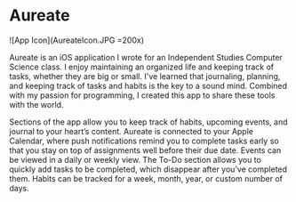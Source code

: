 # Aureate
![App Icon](AureateIcon.JPG =200x)

Aureate is an iOS application I wrote for an Independent Studies Computer Science class. I enjoy maintaining an organized life and keeping track of tasks, whether they are big or small. I've learned that journaling, planning, and keeping track of tasks and habits is the key to a sound mind. Combined with my passion for programming, I created this app to share these tools with the world.

Sections of the app allow you to keep track of habits, upcoming events, and journal to your heart’s content. Aureate is connected to your Apple Calendar, where push notifications remind you to complete tasks early so that you stay on top of assignments well before their due date. Events can be viewed in a daily or weekly view. The To-Do section allows you to quickly add tasks to be completed, which disappear after you’ve completed them. Habits can be tracked for a week, month, year, or custom number of days.

